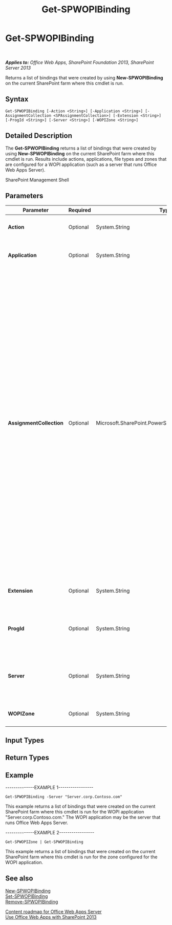 ﻿---
title: Get-SPWOPIBinding
TOCTitle: Get-SPWOPIBinding
ms:assetid: b757301b-f6c5-43a5-a8ca-2ef33ede0ae8
ms:mtpsurl: https://technet.microsoft.com/en-us/library/JJ219450(v=office.15)
ms:contentKeyID: 48409076
ms.date: 10/13/2017
mtps_version: v=office.15
---

# Get-SPWOPIBinding

 

_**Applies to:** Office Web Apps, SharePoint Foundation 2013, SharePoint Server 2013_


Returns a list of bindings that were created by using **New-SPWOPIBinding** on the current SharePoint farm where this cmdlet is run.

## Syntax

    Get-SPWOPIBinding [-Action <String>] [-Application <String>] [-AssignmentCollection <SPAssignmentCollection>] [-Extension <String>] [-ProgId <String>] [-Server <String>] [-WOPIZone <String>]

## Detailed Description

The **Get-SPWOPIBinding** returns a list of bindings that were created by using **New-SPWOPIBinding** on the current SharePoint farm where this cmdlet is run. Results include actions, applications, file types and zones that are configured for a WOPI application (such as a server that runs Office Web Apps Server).

SharePoint Management Shell

## Parameters


<table>
<colgroup>
<col style="width: 25%" />
<col style="width: 25%" />
<col style="width: 25%" />
<col style="width: 25%" />
</colgroup>
<thead>
<tr class="header">
<th>Parameter</th>
<th>Required</th>
<th>Type</th>
<th>Description</th>
</tr>
</thead>
<tbody>
<tr class="odd">
<td><p><strong>Action</strong></p></td>
<td><p>Optional</p></td>
<td><p>System.String</p></td>
<td><p>Specifies the action to return bindings for.</p></td>
</tr>
<tr class="even">
<td><p><strong>Application</strong></p></td>
<td><p>Optional</p></td>
<td><p>System.String</p></td>
<td><p>Specifies the application to return bindings for.</p></td>
</tr>
<tr class="odd">
<td><p><strong>AssignmentCollection</strong></p></td>
<td><p>Optional</p></td>
<td><p>Microsoft.SharePoint.PowerShell.SPAssignmentCollection</p></td>
<td><p>Manages objects for the purpose of proper disposal. Use of objects, such as <strong>SPWeb</strong> or <strong>SPSite</strong>, can use large amounts of memory and use of these objects in Windows PowerShell scripts requires proper memory management. Using the <strong>SPAssignment</strong> object, you can assign objects to a variable and dispose of the objects after they are needed to free up memory. When <strong>SPWeb</strong>, <strong>SPSite</strong>, or <strong>SPSiteAdministration</strong> objects are used, the objects are automatically disposed of if an assignment collection or the <strong>Global</strong> parameter is not used.</p>
<div class="alert">

> [!NOTE]
> When the <STRONG>Global</STRONG> parameter is used, all objects are contained in the global store. If objects are not immediately used, or disposed of by using the <STRONG>Stop-SPAssignment</STRONG> command, an out-of-memory scenario can occur.


</div></td>
</tr>
<tr class="even">
<td><p><strong>Extension</strong></p></td>
<td><p>Optional</p></td>
<td><p>System.String</p></td>
<td><p>Specifies the file name extension to return bindings for.</p></td>
</tr>
<tr class="odd">
<td><p><strong>ProgId</strong></p></td>
<td><p>Optional</p></td>
<td><p>System.String</p></td>
<td><p>Specifies the programmatic identifier (ProgID) for an application to return bindings for.</p></td>
</tr>
<tr class="even">
<td><p><strong>Server</strong></p></td>
<td><p>Optional</p></td>
<td><p>System.String</p></td>
<td><p>Specifies the name of WOPI application (such as a server that runs Office Web Apps Server) to return bindings for.</p></td>
</tr>
<tr class="odd">
<td><p><strong>WOPIZone</strong></p></td>
<td><p>Optional</p></td>
<td><p>System.String</p></td>
<td><p>Specifies the zone to return bindings for.</p></td>
</tr>
</tbody>
</table>


## Input Types

## Return Types

## Example

\--------------EXAMPLE 1-----------------

    Get-SPWOPIBinding -Server "Server.corp.Contoso.com"

This example returns a list of bindings that were created on the current SharePoint farm where this cmdlet is run for the WOPI application "Server.corp.Contoso.com." The WOPI application may be the server that runs Office Web Apps Server.

\--------------EXAMPLE 2-----------------

    Get-SPWOPIZone | Get-SPWOPIBinding

This example returns a list of bindings that were created on the current SharePoint farm where this cmdlet is run for the zone configured for the WOPI application.

## See also


[New-SPWOPIBinding](new-spwopibinding.md)  
[Set-SPWOPIBinding](set-spwopibinding.md)  
[Remove-SPWOPIBinding](remove-spwopibinding.md)  


[Content roadmap for Office Web Apps Server](content-roadmap-for-office-web-apps-server.md)  
[Use Office Web Apps with SharePoint 2013](use-office-web-apps-with-sharepoint-2013.md)

